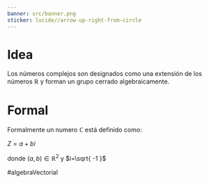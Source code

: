 ```yaml
---
banner: src/banner.png
sticker: lucide//arrow-up-right-from-circle
---
```

# Idea

Los números complejos son designados como una extensión de los números $\mathbb{R}$ y forman un grupo cerrado algebraicamente.

# Formal

Formalmente un numero $\mathbb{C}$ está definido como:

$Z=a+bi$

donde $(a,b) \in \mathbb{R}^{2}$ y $i=\sqrt{ -1 }$

#algebraVectorial 